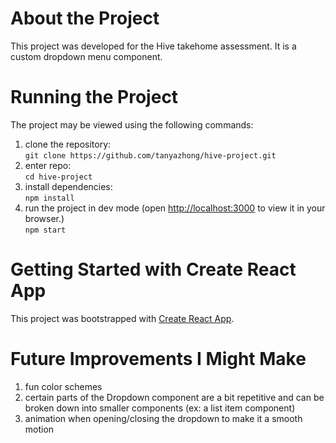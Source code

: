 # About the Project
This project was developed for the Hive takehome assessment. It is a custom dropdown menu component.

# Running the Project

The project may be viewed using the following commands:
1. clone the repository:       
    `git clone https://github.com/tanyazhong/hive-project.git`
2. enter repo:     
    `cd hive-project`   
4. install dependencies:       
    `npm install`
3. run the project in dev mode (open [http://localhost:3000](http://localhost:3000) to view it in your browser.)       
    `npm start`

# Getting Started with Create React App

This project was bootstrapped with [Create React App](https://github.com/facebook/create-react-app).

# Future Improvements I Might Make 
1. fun color schemes
2. certain parts of the Dropdown component are a bit repetitive and can be broken down into smaller components (ex: a list item component)
3. animation when opening/closing the dropdown to make it a smooth motion
